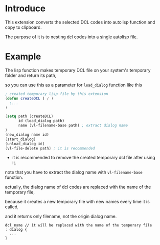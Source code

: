 # Introduce

This extension converts the selected DCL codes into autolisp function and copy to clipboard.

The purpose of it is to nesting dcl codes into a single autolisp file.

# Example

The lisp function makes temporary DCL file on your system's temporary folder and return its path,

so you can use this as a parameter for `load_dialog` function like this

```lisp
; created temporary lisp file by this extension
(defun createDCL ( / )
  ;...
)

(setq path (createDCL)
      id (load_dialog path)
      name (vl-filename-base path) ; extract dialog name
)
(new_dialog name id)
(start_dialog)
(unload_dialog id)
(vl-file-delete path) ; it is recommended
```

- it is recommended to remove the created temporary dcl file after using it.

note that you have to extract the dialog name with `vl-filename-base` function.

actually, the dialog name of dcl codes are replaced with the name of the temporary file,

because it creates a new temporary file with new names every time it is called,

and it returns only filename, not the origin dialog name.

```dcl
dcl_name // it will be replaced with the name of the temporary file
: dialog {
  ...
}
```

